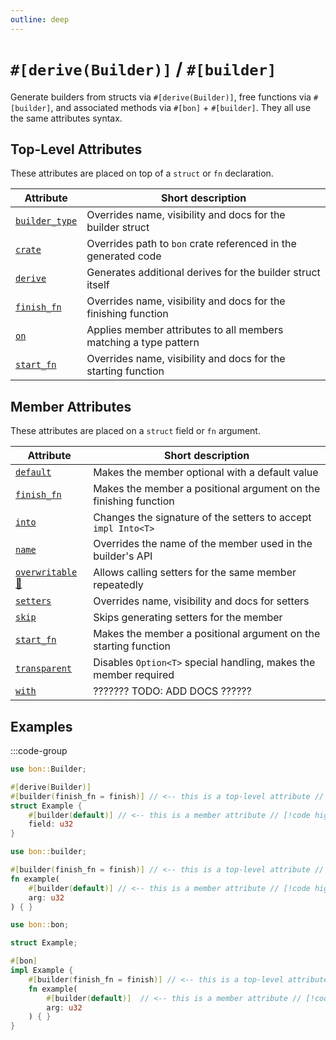 ```yaml
---
outline: deep
---
```


# `#[derive(Builder)]` / `#[builder]`

Generate builders from structs via `#[derive(Builder)]`, free functions via `#[builder]`, and associated methods via `#[bon]` + `#[builder]`. They all use the same attributes syntax.

## Top-Level Attributes

These attributes are placed on top of a `struct` or `fn` declaration.

| Attribute | Short description
| -- | -- |
| [`builder_type`](./builder/top-level/builder_type) | Overrides name, visibility and docs for the builder struct
| [`crate`](./builder/top-level/crate)               | Overrides path to `bon` crate referenced in the generated code
| [`derive`](./builder/top-level/derive)             | Generates additional derives for the builder struct itself
| [`finish_fn`](./builder/top-level/finish_fn)       | Overrides name, visibility and docs for the finishing function
| [`on`](./builder/top-level/on)                     | Applies member attributes to all members matching a type pattern
| [`start_fn`](./builder/top-level/start_fn)         | Overrides name, visibility and docs for the starting function

## Member Attributes

These attributes are placed on a `struct` field or `fn` argument.

| Attribute | Short description
| -- | -- |
| [`default`](./builder/member/default)              | Makes the member optional with a default value
| [`finish_fn`](./builder/member/finish_fn)          | Makes the member a positional argument on the finishing function
| [`into`](./builder/member/into)                    | Changes the signature of the setters to accept `impl Into<T>`
| [`name`](./builder/member/name)                    | Overrides the name of the member used in the builder's API
| [`overwritable` 🔬](./builder/member/overwritable) | Allows calling setters for the same member repeatedly
| [`setters`](./builder/member/setters)              | Overrides name, visibility and docs for setters
| [`skip`](./builder/member/skip)                    | Skips generating setters for the member
| [`start_fn`](./builder/member/start_fn)            | Makes the member a positional argument on the starting function
| [`transparent`](./builder/member/transparent)      | Disables `Option<T>` special handling, makes the member required
| [`with`](./builder/member/with)                    | ??????? TODO: ADD DOCS ??????

## Examples

:::code-group

```rust [Struct]
use bon::Builder;

#[derive(Builder)]
#[builder(finish_fn = finish)] // <-- this is a top-level attribute // [!code highlight]
struct Example {
    #[builder(default)] // <-- this is a member attribute // [!code highlight]
    field: u32
}
```

```rust [Function]
use bon::builder;

#[builder(finish_fn = finish)] // <-- this is a top-level attribute // [!code highlight]
fn example(
    #[builder(default)] // <-- this is a member attribute // [!code highlight]
    arg: u32
) { }
```

```rust [Method]
use bon::bon;

struct Example;

#[bon]
impl Example {
    #[builder(finish_fn = finish)] // <-- this is a top-level attribute // [!code highlight]
    fn example(
        #[builder(default)]  // <-- this is a member attribute // [!code highlight]
        arg: u32
    ) { }
}
```
